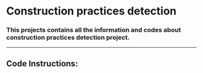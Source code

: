 # Construction practices detection
### This projects contains all the information and codes about construction practices detection project.
---
## Code Instructions:
